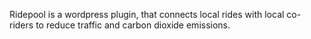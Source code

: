 Ridepool is a wordpress plugin, that connects local rides with local co-riders to reduce traffic and carbon dioxide emissions.
